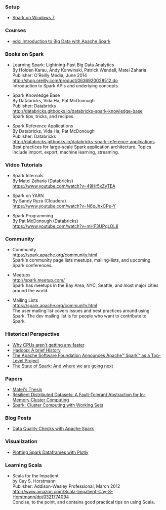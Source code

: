 ### Setup

* [Spark on Windows 7](http://nishutayaltech.blogspot.in/2015/04/how-to-run-apache-spark-on-windows7-in.html)

### Courses

* [edx: Introduction to Big Data with Apache Spark](https://www.edx.org/course/introduction-big-data-apache-spark-uc-berkeleyx-cs100-1x)

### Books on Spark

* Learning Spark: Lightning-Fast Big Data Analytics    
  By Holden Karau, Andy Konwinski, Patrick Wendell, Matei Zaharia    
  Publisher: O'Reilly Media, June 2014    
  <http://shop.oreilly.com/product/0636920028512.do>    
  Introduction to Spark APIs and underlying concepts.

* Spark Knowledge Base    
  By Databricks, Vida Ha, Pat McDonough    
  Publisher: Databricks    
  <http://databricks.gitbooks.io/databricks-spark-knowledge-base>    
  Spark tips, tricks, and recipes.    

* Spark Reference Applications    
  By Databricks, Vida Ha, Pat McDonough    
  Publisher: Databricks    
  <http://databricks.gitbooks.io/databricks-spark-reference-applications>    
  Best practices for large-scale Spark application architecture.
  Topics include import, export, machine learning, streaming.


### Video Tutorials

* Spark Internals    
  By Matei Zaharia (Databricks)    
  <https://www.youtube.com/watch?v=49Hr5xZyTEA>    

* Spark on YARN    
  By Sandy Ryza (Cloudera)    
  <https://www.youtube.com/watch?v=N6pJhxCPe-Y>    

* Spark Programming    
  By Pat McDonough (Databricks)    
  <https://www.youtube.com/watch?v=mHF3UPqLOL8>    

### Community

* Community    
  <https://spark.apache.org/community.html>    
  Spark's community page lists meetups, mailing-lists, and upcoming
  Spark conferences.

* Meetups    
  <http://spark.meetup.com/>    
  Spark has meetups in the Bay Area, NYC, Seattle, and most major
  cities around the world.

* Mailing Lists    
  <https://spark.apache.org/community.html>    
  The user mailing list covers issues and best practices around using
  Spark. The dev mailing list is for people who want to contribute to
  Spark.

### Historical Perspective

* [Why CPUs aren't getting any faster](http://www.technologyreview.com/view/421186/why-cpus-arent-getting-any-faster/)
* [Hadoop: A brief History](research.yahoo.com/files/cutting.pdf)
* [The Apache Software Foundation Announces Apache™ Spark™ as a Top-Level Project](https://blogs.apache.org/foundation/entry/the_apache_software_foundation_announces50)
* [The State of Spark: And where we are going next](https://spark-summit.org/2013/wp-content/uploads/2013/10/Zaharia-spark-summit-2013-matei.pdf)

### Papers

* [Matei's Thesis](http://www.eecs.berkeley.edu/Pubs/TechRpts/2014/EECS-2014-12.pdf)
* [Resilient Distributed Datasets: A Fault-Tolerant Abstraction for
In-Memory Cluster Computing](https://www.cs.berkeley.edu/~matei/papers/2012/nsdi_spark.pdf)
* [Spark: Cluster Computing with Working Sets](http://people.csail.mit.edu/matei/papers/2010/hotcloud_spark.pdf)

### Blog Posts

* [Data Quality Checks with Apache Spark](http://blog.cloudera.com/blog/2015/07/how-to-do-data-quality-checks-using-apache-spark-dataframes/)

### Visualization

* [Plotting Spark Dataframes with Plotly](https://plot.ly/ipython-notebooks/apache-spark/)

### Learning Scala

- Scala for the Impatient    
  by Cay S. Horstmann    
  Publisher: Addison-Wesley Professional, March 2012    
  <http://www.amazon.com/Scala-Impatient-Cay-S-Horstmann/dp/0321774094>    
  Concise, to the point, and contains good practical tips on using Scala. 
